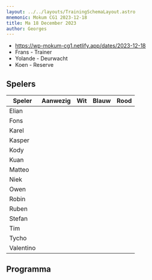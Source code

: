 ```yaml
---
layout: ../../layouts/TrainingSchemaLayout.astro
mnemonic: Mokum CG1 2023-12-18
title: Ma 18 December 2023
author: Georges
---
```


- https://wp-mokum-cg1.netlify.app/dates/2023-12-18
- Frans - Trainer
- Yolande - Deurwacht
- Koen - Reserve
## Spelers
| Speler | Aanwezig | Wit | Blauw | Rood |
|--------|----------|-----|-------|------|
| Elian | | | | | |
| Fons | | | | | |
| Karel | | | | | |
| Kasper | | | | | |
| Kody | | | | | |
| Kuan | | | | | |
| Matteo | | | | | |
| Niek | | | | | |
| Owen | | | | | |
| Robin | | | | | |
| Ruben | | | | | |
| Stefan | | | | | |
| Tim | | | | | |
| Tycho | | | | | |
| Valentino | | | | | |
## Programma




